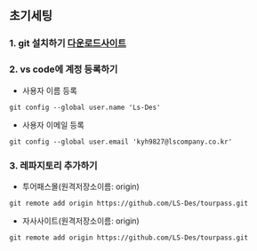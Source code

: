 ## 초기세팅

### 1. git 설치하기 [다운로드사이트](https://git-scm.com)


### 2. vs code에 계정 등록하기
- 사용자 이름 등록

```
git config --global user.name 'Ls-Des'
```

- 사용자 이메일 등록

```
git config --global user.email 'kyh9827@lscompany.co.kr'
```


### 3. 레파지토리 추가하기

- 투어패스몰(원격저장소이름: origin)

```
git remote add origin https://github.com/LS-Des/tourpass.git
```

- 자사사이트(원격저장소이름: origin)

```
git remote add origin https://github.com/LS-Des/tourpass.git
```
